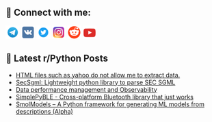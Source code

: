 ## 🔎 Connect with me:
[<img src="https://github.com/bullbesh/bullbesh/blob/main/images/Telegram.png" width="32" height="32" />](https://t.me/bullbesh)
[<img src="https://github.com/bullbesh/bullbesh/blob/main/images/VK.png" width="32" height="32" />](https://vk.com/bullbesh)
[<img src="https://github.com/bullbesh/bullbesh/blob/main/images/Twitter.png" width="32" height="32" />](https://twitter.com/bullbesh1)
[<img src="https://github.com/bullbesh/bullbesh/blob/main/images/Instagram.png" width="32" height="32" />](https://www.instagram.com/bullbesh)
[<img src="https://github.com/bullbesh/bullbesh/blob/main/images/Reddit.png" width="32" height="32" />](https://www.reddit.com/user/bullbesh)
[<img src="https://github.com/bullbesh/bullbesh/blob/main/images/YouTube.png" width="32" height="32" />](https://www.youtube.com/channel/UCtfjRs6uzgq5mfm8S06WTcg)

## 📕 Latest r/Python Posts
<!-- BLOG-POST-LIST:START -->
- [HTML files such as yahoo do not allow me to extract data.](https://www.reddit.com/r/Python/comments/1ie9vog/html_files_such_as_yahoo_do_not_allow_me_to/)
- [SecSgml: Lightweight python library to parse SEC SGML](https://www.reddit.com/r/Python/comments/1ie7515/secsgml_lightweight_python_library_to_parse_sec/)
- [Data performance management and Observability](https://www.reddit.com/r/Python/comments/1ie6u7q/data_performance_management_and_observability/)
- [SimplePyBLE - Cross-platform Bluetooth library that just works](https://www.reddit.com/r/Python/comments/1ie2rpx/simplepyble_crossplatform_bluetooth_library_that/)
- [SmolModels – A Python framework for generating ML models from descriptions &lpar;Alpha&rpar;](https://www.reddit.com/r/Python/comments/1ie1rvk/smolmodels_a_python_framework_for_generating_ml/)
<!-- BLOG-POST-LIST:END -->
